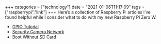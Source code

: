 +++
categories = ["technology"]
date = "2021-01-06T11:17:09"
tags = ["raspberrypi","link"]
+++
Here’s a collection of Raspberry Pi articles I’ve found helpful while I consider what to do with my new Raspberry Pi Zero W.

- [GPIO Tutorial](https://www.thegeekpub.com/258732/the-best-gpio-tutorial-for-raspberry-pi-that-we-could-write/)
- [Security Camera Network](https://pimylifeup.com/raspberry-pi-security-camera/)
- [Boot Without SD Card](https://www.makeuseof.com/tag/network-boot-raspberry-pi-without-microsd/)


